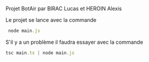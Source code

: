 Projet BotAir par BIRAC Lucas et HEROIN Alexis

Le projet se lance avec la commande
````javascript
 node main.js
````

S'il y a un problème il faudra essayer avec la commande
```javascript
tsc main.ts | node main.js
```